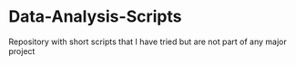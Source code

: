 # Data-Analysis-Scripts
Repository with short scripts that I have tried but are not part of any major project
